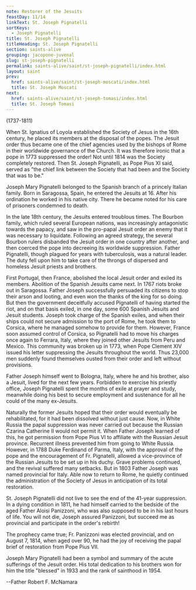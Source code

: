 ```yaml
---
note: Restorer of the Jesuits
feastDay: 11/14
linkText: St. Joseph Pignatelli
sortKeys:
  - Joseph Pignatelli
title: St. Joseph Pignatelli
titleHeading: St. Joseph Pignatelli
section: saints-alive
grouping: jacopone-juvenal
slug: st-joseph-pignatelli
permalink: saints-alive/saint/st-joseph-pignatelli/index.html
layout: saint
prev:
  href: saints-alive/saint/st-joseph-moscati/index.html
  title: St. Joseph Moscati
next:
  href: saints-alive/saint/st-joseph-tomasi/index.html
  title: St. Joseph Tomasi
---
```

(1737-1811)

When St. Ignatius of Loyola established the Society of Jesus in the 16th century, he placed its members at the disposal of the popes. The Jesuit order thus became one of the chief agencies used by the bishops of Rome in their worldwide governance of the Church. It was therefore ironic that a pope in 1773 suppressed the order! Not until 1814 was the Society completely restored. Then St. Joseph Pignatelli, as Pope Pius XI said, served as "the chief link between the Society that had been and the Society that was to be."

Joseph Mary Pignatelli belonged to the Spanish branch of a princely Italian family. Born in Saragossa, Spain, he entered the Jesuits at 16. After his ordination he worked in his native city. There he became noted for his care of prisoners condemned to death.

In the late 18th century, the Jesuits entered troublous times. The Bourbon family, which ruled several European nations, was increasingly antagonistic towards the papacy, and saw in the pro-papal Jesuit order an enemy that it was necessary to liquidate. Following an agreed strategy, the several Bourbon rulers disbanded the Jesuit order in one country after another, and then coerced the pope into decreeing its worldwide suppression. Father Pignatelli, though plagued for years with tuberculosis, was a natural leader. The duty fell upon him to take care of the throngs of dispersed and homeless Jesuit priests and brothers.

First Portugal, then France, abolished the local Jesuit order and exiled its members. Abolition of the Spanish Jesuits came next. In 1767 riots broke out in Saragossa. Father Joseph successfully persuaded its citizens to stop their arson and looting, and even won the thanks of the king for so doing. But then the government deceitfully accused Pignatelli of having started the riot, and on that basis exiled, in one day, some 600 Spanish Jesuits and Jesuit students. Joseph took charge of the Spanish exiles, and when their ships could not secure admission to the port of Rome, he took them to Corsica, where he managed somehow to provide for them. However, France soon assumed control of Corsica, so Pignatelli had to move his charges once again to Ferrara, Italy, where they joined other Jesuits from Peru and Mexico. This community was broken up in 1773, when Pope Clement XIV issued his letter suppressing the Jesuits throughout the world. Thus 23,000 men suddenly found themselves ousted from their order and left without provisions.

Father Joseph himself went to Bologna, Italy, where he and his brother, also a Jesuit, lived for the next few years. Forbidden to exercise his priestly office, Joseph Pignatelli spent the months of exile at prayer and study, meanwhile doing his best to secure employment and sustenance for all he could of the many ex-Jesuits.

Naturally the former Jesuits hoped that their order would eventually be rehabilitated, for it had been dissolved without just cause. Now, in White Russia the papal suppression was never carried out because the Russian Czarina Catherine II would not permit it. When Father Joseph learned of this, he got permission from Pope Pius VI to affiliate with the Russian Jesuit province. Recurrent illness prevented him from going to White Russia. However, in 1788 Duke Ferdinand of Parma, Italy, with the approval of the pope and the encouragement of Fr. Pignatelli, allowed a vice-province of the Russian Jesuits to be set up in his duchy. Grave problems continued, and the revival suffered many setbacks. But in 1803 Father Joseph was named provincial for Italy. Able now to return to Rome, he quietly continued the administration of the Society of Jesus in anticipation of its total restoration.

St. Joseph Pignatelli did not live to see the end of the 41-year suppression. In a dying condition in 1811, he had himself carried to the bedside of the aged Father Aloisi Panizzoni, who was also supposed to be in his last hours of life. You will not die, Joseph assured Panizzoni, but succeed me as provincial and participate in the order's rebirth!

The prophecy came true; Fr. Panizzoni was elected provincial, and on August 7, 1814, when aged over 90, he had the joy of receiving the papal brief of restoration from Pope Pius VII.

Joseph Mary Pignatelli had been a symbol and summary of the acute sufferings of the Jesuit order. His total dedication to his brothers won for him the title "blessed" in 1933 and the rank of sainthood in 1954.

\--Father Robert F. McNamara
